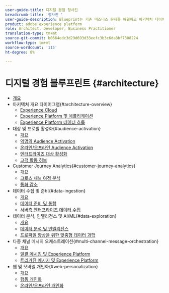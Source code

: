 ```yaml
---
user-guide-title: 디지털 경험 청사진
breadcrumb-title: '청사진 '
user-guide-description: Blueprint는 기존 비즈니스 문제를 해결하고 아키텍처 다이어그램, 기술 고려 사항 및 관련 문서 링크를 포함하는 반복 가능한 구현입니다.
product: adobe experience platform
role: Architect, Developer, Business Practitioner
translation-type: tm+mt
source-git-commit: b0664edc3d29d693d33eefc3b3c6da8bf7308224
workflow-type: tm+mt
source-wordcount: '115'
ht-degree: 8%

---
```


# 디지털 경험 블루프린트 {#architecture}

+ [개요](/help/blueprints/overview.md)
+ 아키텍처 개요 다이어그램{#architecture-overview}
   + [Experience Cloud](/help/blueprints/experience-platform/experience-cloud.md)
   + [Experience Platform 및 애플리케이션](/help/blueprints/experience-platform/platform-applications.md)
   + [Experience Platform 데이터 흐름](/help/blueprints/experience-platform/platform-data-flow.md)
+ 대상 및 프로필 활성화{#audience-activation}
   + [개요](/help/blueprints/audience-activation/overview.md)
   + [익명의 Audience Activation](/help/blueprints/audience-activation/anonymous.md)
   + [온라인/오프라인 Audience Activation](/help/blueprints/audience-activation/online-offline.md)
   + [엔터프라이즈 대상 활성화](/help/blueprints/audience-activation/enterprise-destinations.md)
   + [고객 활동 허브](/help/blueprints/audience-activation/customer-activity.md)
+ Customer Journey Analytics{#customer-journey-analytics}
   + [개요](/help/blueprints/customer-journey-analytics/overview.md)
   + [크로스 채널 여정 분석](/help/blueprints/customer-journey-analytics/digital-behavioral-data-consolidation.md)
   + [통화 감소](/help/blueprints/customer-journey-analytics/call-deflect.md)
+ 데이터 수집 및 준비{#data-ingestion}
   + [개요](/help/blueprints/data-ingestion/overview.md)
   + [데이터 준비 및 통합](/help/blueprints/data-ingestion/ingestion.md)
   + [서버측 엔터프라이즈 데이터 수집](/help/blueprints/data-ingestion/server-side-collection.md)
+ 데이터 분석, 인텔리전스 및 AI/ML{#data-exploration}
   + [개요](/help/blueprints/data-insights/overview.md)
   + [데이터 분석 및 인텔리전스](/help/blueprints/data-insights/analysis.md)
   + [프로파일 향상을 위한 맞춤형 데이터 과학](/help/blueprints/data-insights/data-science.md)
+ 다중 채널 메시지 오케스트레이션{#multi-channel-message-orchestration}
   + [개요](/help/blueprints/multi-channel-message-orchestration/overview.md)
   + [일괄 메시징 및 Experience Platform](/help/blueprints/multi-channel-message-orchestration/batch-messaging.md)
   + [트리거된 메시지 및 Experience Platform](/help/blueprints/multi-channel-message-orchestration/triggered-messaging.md)
+ 웹 및 모바일 개인화{#web-personalization}
   + [개요](/help/blueprints/web-personalization/overview.md)
   + [행동 개인화](/help/blueprints/web-personalization/behavioral.md)
   + [온라인/오프라인 개인화](/help/blueprints/web-personalization/online-offline.md)

